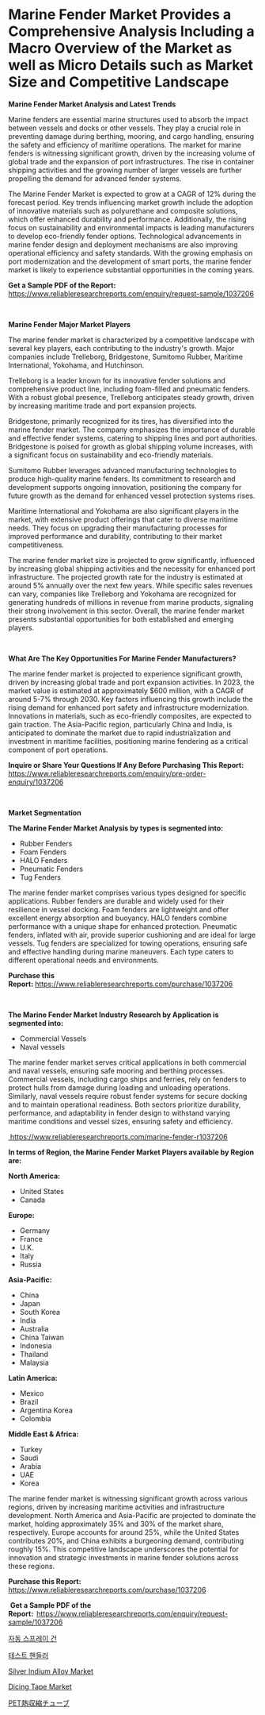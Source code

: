 <p><h1>Marine Fender Market Provides a Comprehensive Analysis Including a Macro Overview of the Market as well as Micro Details such as Market Size and Competitive Landscape</h1></p><p><strong>Marine Fender Market Analysis and Latest Trends</strong></p>
<p><p>Marine fenders are essential marine structures used to absorb the impact between vessels and docks or other vessels. They play a crucial role in preventing damage during berthing, mooring, and cargo handling, ensuring the safety and efficiency of maritime operations. The market for marine fenders is witnessing significant growth, driven by the increasing volume of global trade and the expansion of port infrastructures. The rise in container shipping activities and the growing number of larger vessels are further propelling the demand for advanced fender systems.</p><p>The Marine Fender Market is expected to grow at a CAGR of 12% during the forecast period. Key trends influencing market growth include the adoption of innovative materials such as polyurethane and composite solutions, which offer enhanced durability and performance. Additionally, the rising focus on sustainability and environmental impacts is leading manufacturers to develop eco-friendly fender options. Technological advancements in marine fender design and deployment mechanisms are also improving operational efficiency and safety standards. With the growing emphasis on port modernization and the development of smart ports, the marine fender market is likely to experience substantial opportunities in the coming years.</p></p>
<p><strong>Get a Sample PDF of the Report:&nbsp;</strong> <a href="https://www.reliableresearchreports.com/enquiry/request-sample/1037206">https://www.reliableresearchreports.com/enquiry/request-sample/1037206</a></p>
<p>&nbsp;</p>
<p><strong>Marine Fender Major Market Players</strong></p>
<p><p>The marine fender market is characterized by a competitive landscape with several key players, each contributing to the industry's growth. Major companies include Trelleborg, Bridgestone, Sumitomo Rubber, Maritime International, Yokohama, and Hutchinson.</p><p>Trelleborg is a leader known for its innovative fender solutions and comprehensive product line, including foam-filled and pneumatic fenders. With a robust global presence, Trelleborg anticipates steady growth, driven by increasing maritime trade and port expansion projects.</p><p>Bridgestone, primarily recognized for its tires, has diversified into the marine fender market. The company emphasizes the importance of durable and effective fender systems, catering to shipping lines and port authorities. Bridgestone is poised for growth as global shipping volume increases, with a significant focus on sustainability and eco-friendly materials.</p><p>Sumitomo Rubber leverages advanced manufacturing technologies to produce high-quality marine fenders. Its commitment to research and development supports ongoing innovation, positioning the company for future growth as the demand for enhanced vessel protection systems rises.</p><p>Maritime International and Yokohama are also significant players in the market, with extensive product offerings that cater to diverse maritime needs. They focus on upgrading their manufacturing processes for improved performance and durability, contributing to their market competitiveness.</p><p>The marine fender market size is projected to grow significantly, influenced by increasing global shipping activities and the necessity for enhanced port infrastructure. The projected growth rate for the industry is estimated at around 5% annually over the next few years. While specific sales revenues can vary, companies like Trelleborg and Yokohama are recognized for generating hundreds of millions in revenue from marine products, signaling their strong involvement in this sector. Overall, the marine fender market presents substantial opportunities for both established and emerging players.</p></p>
<p>&nbsp;</p>
<p><strong>What Are The Key Opportunities For Marine Fender Manufacturers?</strong></p>
<p><p>The marine fender market is projected to experience significant growth, driven by increasing global trade and port expansion activities. In 2023, the market value is estimated at approximately $600 million, with a CAGR of around 5-7% through 2030. Key factors influencing this growth include the rising demand for enhanced port safety and infrastructure modernization. Innovations in materials, such as eco-friendly composites, are expected to gain traction. The Asia-Pacific region, particularly China and India, is anticipated to dominate the market due to rapid industrialization and investment in maritime facilities, positioning marine fendering as a critical component of port operations.</p></p>
<p><strong>Inquire or Share Your Questions If Any Before Purchasing This Report:</strong> <a href="https://www.reliableresearchreports.com/enquiry/pre-order-enquiry/1037206">https://www.reliableresearchreports.com/enquiry/pre-order-enquiry/1037206</a></p>
<p>&nbsp;</p>
<p><strong>Market Segmentation</strong></p>
<p><strong>The Marine Fender Market Analysis by types is segmented into:</strong></p>
<p><ul><li>Rubber Fenders</li><li>Foam Fenders</li><li>HALO Fenders</li><li>Pneumatic Fenders</li><li>Tug Fenders</li></ul></p>
<p><p>The marine fender market comprises various types designed for specific applications. Rubber fenders are durable and widely used for their resilience in vessel docking. Foam fenders are lightweight and offer excellent energy absorption and buoyancy. HALO fenders combine performance with a unique shape for enhanced protection. Pneumatic fenders, inflated with air, provide superior cushioning and are ideal for large vessels. Tug fenders are specialized for towing operations, ensuring safe and effective handling during marine maneuvers. Each type caters to different operational needs and environments.</p></p>
<p><strong>Purchase this Report:&nbsp;</strong><a href="https://www.reliableresearchreports.com/purchase/1037206">https://www.reliableresearchreports.com/purchase/1037206</a></p>
<p>&nbsp;</p>
<p><strong>The Marine Fender Market Industry Research by Application is segmented into:</strong></p>
<p><ul><li>Commercial Vessels</li><li>Naval vessels</li></ul></p>
<p><p>The marine fender market serves critical applications in both commercial and naval vessels, ensuring safe mooring and berthing processes. Commercial vessels, including cargo ships and ferries, rely on fenders to protect hulls from damage during loading and unloading operations. Similarly, naval vessels require robust fender systems for secure docking and to maintain operational readiness. Both sectors prioritize durability, performance, and adaptability in fender design to withstand varying maritime conditions and vessel sizes, ensuring safety and efficiency.</p></p>
<p><a href="https://www.reliableresearchreports.com/marine-fender-r1037206">&nbsp;https://www.reliableresearchreports.com/marine-fender-r1037206</a></p>
<p><strong>In terms of Region, the Marine Fender Market Players available by Region are:</strong></p>
<p>
    <p> <strong> North America: </strong>
        <ul>
            <li>United States</li>
            <li>Canada</li>
        </ul>
        </p> 
    <p> <strong> Europe: </strong>
        <ul>
            <li>Germany</li>
            <li>France</li>
            <li>U.K.</li>
            <li>Italy</li>
            <li>Russia</li>
        </ul>
        </p> 
    <p> <strong> Asia-Pacific: </strong>
        <ul>
            <li>China</li>
            <li>Japan</li>
            <li>South Korea</li>
            <li>India</li>
            <li>Australia</li>
            <li>China Taiwan</li>
            <li>Indonesia</li>
            <li>Thailand</li>
            <li>Malaysia</li>
        </ul>
        </p> 
    <p> <strong> Latin America: </strong>
        <ul>
            <li>Mexico</li>
            <li>Brazil</li>
            <li>Argentina Korea</li>
            <li>Colombia</li>
        </ul>
        </p> 
    <p> <strong> Middle East & Africa: </strong>
        <ul>
            <li>Turkey</li>
            <li>Saudi</li>
            <li>Arabia</li>
            <li>UAE</li>
            <li>Korea</li>
        </ul>
    </p>
    </p>
<p><p>The marine fender market is witnessing significant growth across various regions, driven by increasing maritime activities and infrastructure development. North America and Asia-Pacific are projected to dominate the market, holding approximately 35% and 30% of the market share, respectively. Europe accounts for around 25%, while the United States contributes 20%, and China exhibits a burgeoning demand, contributing roughly 15%. This competitive landscape underscores the potential for innovation and strategic investments in marine fender solutions across these regions.</p></p>
<p><strong>Purchase this Report: </strong><a href="https://www.reliableresearchreports.com/purchase/1037206">https://www.reliableresearchreports.com/purchase/1037206</a></p>
<p>&nbsp;<strong>Get a Sample PDF of the Report:&nbsp;&nbsp;</strong><a href="https://www.reliableresearchreports.com/enquiry/request-sample/1037206">https://www.reliableresearchreports.com/enquiry/request-sample/1037206</a></p>
<p><strong></strong></p>
<p><p><a href="https://medium.com/@brendanmata77/%EC%84%B8%EA%B3%84-automatic-spray-guns-market-%EC%9D%80-2024%EC%97%90%EC%84%9C-2031%EB%A1%9C-%EC%97%B0%ED%8F%89%EA%B7%A0-%EC%A6%9D%EA%B0%80%EC%9C%A8%EC%9D%84-%EB%B3%B4%EC%9D%BC-%EA%B2%83%EC%9C%BC%EB%A1%9C-%EC%98%88%EC%83%81%EB%90%A9%EB%8B%88%EB%8B%A4-1b4a8b11967e">자동 스프레이 건</a></p><p><a href="https://medium.com/@brendanmata77/test-handler-market-%EC%9D%98-%EA%B8%80%EB%A1%9C%EB%B2%8C-%EC%8B%9C%EC%9E%A5-%EA%B0%9C%EC%9A%94%EB%8A%94-%EC%A0%84-%EC%84%B8%EA%B3%84-%EB%B0%8F-%EC%A3%BC%EC%9A%94-%EC%8B%9C%EC%9E%A5%EC%9D%98-%EC%82%B0%EC%97%85%EC%97%90-%EC%98%81%ED%96%A5%EC%9D%84-%EB%AF%B8%EC%B9%98%EB%8A%94-%EC%A3%BC%EC%9A%94-%ED%8A%B8%EB%A0%8C%EB%93%9C%EC%97%90-%EB%8C%80%ED%95%9C-%EB%8F%85%ED%8A%B9%ED%95%9C-%EA%B4%80%EC%A0%90%EC%9D%84-%EC%A0%9C%EA%B3%B5%ED%95%A9%EB%8B%88%EB%8B%A4-b8370db480ca">테스트 핸들러</a></p><p><a href="https://issuu.com/reportprime-2/docs/silver-indium-alloy-market-size-203_c62320f7786563">Silver Indium Alloy Market</a></p><p><a href="https://www.linkedin.com/pulse/evaluating-global-dicing-tape-market-trends-growth-opportunities-ovcec?trackingId=hRmwPTnzTk2uw4PDzjy%2BSQ%3D%3D">Dicing Tape Market</a></p><p><a href="https://medium.com/@alioukaye1/%E3%83%9A%E3%83%83%E3%83%88%E7%86%B1%E5%8F%8E%E7%B8%AE%E3%83%81%E3%83%A5%E3%83%BC%E3%83%96%E5%B8%82%E5%A0%B4%E3%82%92%E5%BD%A2%E6%88%90%E3%81%99%E3%82%8B%E9%9D%A9%E6%96%B0%E3%81%AF%E4%BD%95%E3%81%A7%E3%81%99%E3%81%8B-%E3%82%A2%E3%83%97%E3%83%AA%E3%82%B1%E3%83%BC%E3%82%B7%E3%83%A7%E3%83%B3%E3%81%A8%E3%82%BF%E3%82%A4%E3%83%97%E3%81%AE%E5%B8%82%E5%A0%B4%E5%8B%95%E5%90%91-2024%E5%B9%B4%E3%81%8B%E3%82%892031%E5%B9%B4%E3%81%BE%E3%81%A7%E3%81%AE%E4%BA%88%E6%B8%AC-31d506db1f92">PET熱収縮チューブ</a></p></p>